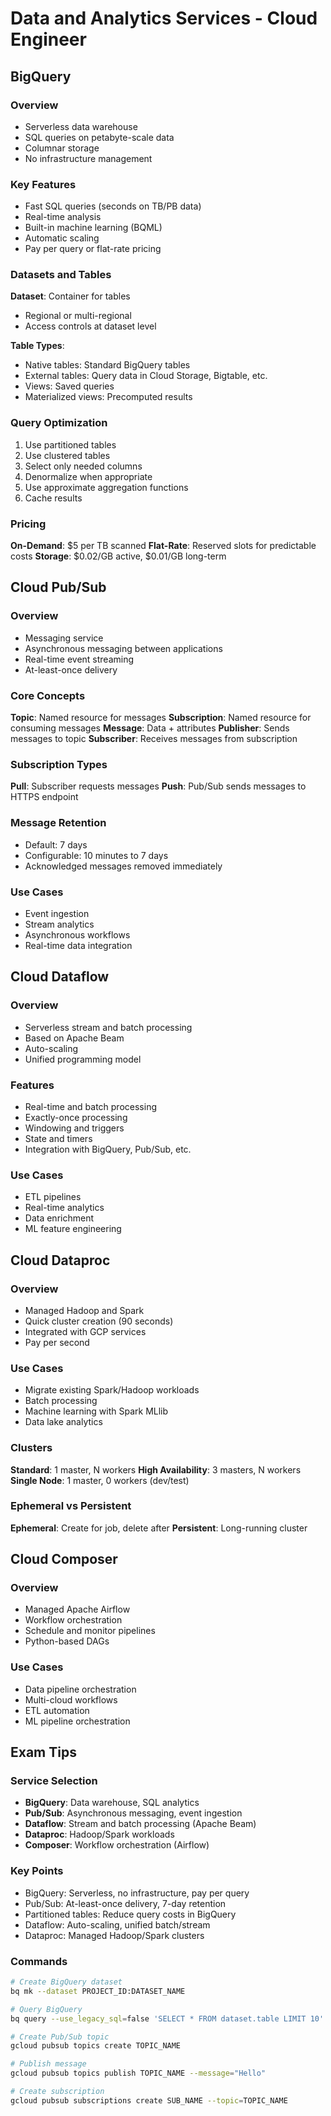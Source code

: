# Data and Analytics Services - Cloud Engineer

## BigQuery

### Overview
- Serverless data warehouse
- SQL queries on petabyte-scale data
- Columnar storage
- No infrastructure management

### Key Features
- Fast SQL queries (seconds on TB/PB data)
- Real-time analysis
- Built-in machine learning (BQML)
- Automatic scaling
- Pay per query or flat-rate pricing

### Datasets and Tables
**Dataset**: Container for tables
- Regional or multi-regional
- Access controls at dataset level

**Table Types**:
- Native tables: Standard BigQuery tables
- External tables: Query data in Cloud Storage, Bigtable, etc.
- Views: Saved queries
- Materialized views: Precomputed results

### Query Optimization
1. Use partitioned tables
2. Use clustered tables
3. Select only needed columns
4. Denormalize when appropriate
5. Use approximate aggregation functions
6. Cache results

### Pricing
**On-Demand**: $5 per TB scanned
**Flat-Rate**: Reserved slots for predictable costs
**Storage**: $0.02/GB active, $0.01/GB long-term

## Cloud Pub/Sub

### Overview
- Messaging service
- Asynchronous messaging between applications
- Real-time event streaming
- At-least-once delivery

### Core Concepts
**Topic**: Named resource for messages
**Subscription**: Named resource for consuming messages
**Message**: Data + attributes
**Publisher**: Sends messages to topic
**Subscriber**: Receives messages from subscription

### Subscription Types
**Pull**: Subscriber requests messages
**Push**: Pub/Sub sends messages to HTTPS endpoint

### Message Retention
- Default: 7 days
- Configurable: 10 minutes to 7 days
- Acknowledged messages removed immediately

### Use Cases
- Event ingestion
- Stream analytics
- Asynchronous workflows
- Real-time data integration

## Cloud Dataflow

### Overview
- Serverless stream and batch processing
- Based on Apache Beam
- Auto-scaling
- Unified programming model

### Features
- Real-time and batch processing
- Exactly-once processing
- Windowing and triggers
- State and timers
- Integration with BigQuery, Pub/Sub, etc.

### Use Cases
- ETL pipelines
- Real-time analytics
- Data enrichment
- ML feature engineering

## Cloud Dataproc

### Overview
- Managed Hadoop and Spark
- Quick cluster creation (90 seconds)
- Integrated with GCP services
- Pay per second

### Use Cases
- Migrate existing Spark/Hadoop workloads
- Batch processing
- Machine learning with Spark MLlib
- Data lake analytics

### Clusters
**Standard**: 1 master, N workers
**High Availability**: 3 masters, N workers
**Single Node**: 1 master, 0 workers (dev/test)

### Ephemeral vs Persistent
**Ephemeral**: Create for job, delete after
**Persistent**: Long-running cluster

## Cloud Composer

### Overview
- Managed Apache Airflow
- Workflow orchestration
- Schedule and monitor pipelines
- Python-based DAGs

### Use Cases
- Data pipeline orchestration
- Multi-cloud workflows
- ETL automation
- ML pipeline orchestration

## Exam Tips

### Service Selection
- **BigQuery**: Data warehouse, SQL analytics
- **Pub/Sub**: Asynchronous messaging, event ingestion
- **Dataflow**: Stream and batch processing (Apache Beam)
- **Dataproc**: Hadoop/Spark workloads
- **Composer**: Workflow orchestration (Airflow)

### Key Points
- BigQuery: Serverless, no infrastructure, pay per query
- Pub/Sub: At-least-once delivery, 7-day retention
- Partitioned tables: Reduce query costs in BigQuery
- Dataflow: Auto-scaling, unified batch/stream
- Dataproc: Managed Hadoop/Spark clusters

### Commands
```bash
# Create BigQuery dataset
bq mk --dataset PROJECT_ID:DATASET_NAME

# Query BigQuery
bq query --use_legacy_sql=false 'SELECT * FROM dataset.table LIMIT 10'

# Create Pub/Sub topic
gcloud pubsub topics create TOPIC_NAME

# Publish message
gcloud pubsub topics publish TOPIC_NAME --message="Hello"

# Create subscription
gcloud pubsub subscriptions create SUB_NAME --topic=TOPIC_NAME
```
